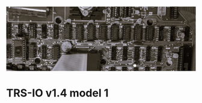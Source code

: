 ![Wireless-Keyboard](/images/trs-80MotherboardKeyBoard3.jpg?raw=true "Header")

# TRS-IO v1.4 model 1